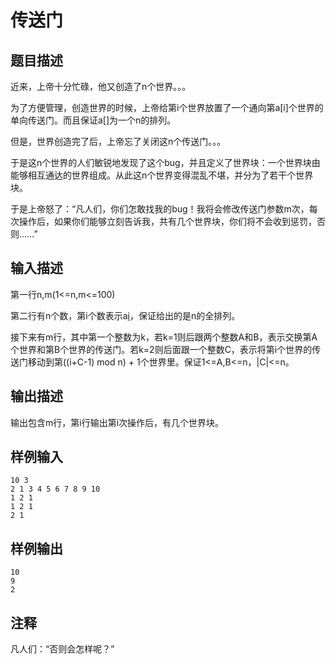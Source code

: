 # 传送门

## 题目描述

近来，上帝十分忙碌，他又创造了n个世界。。。

为了方便管理，创造世界的时候，上帝给第i个世界放置了一个通向第a[i]个世界的单向传送门。而且保证a[]为一个n的排列。

但是，世界创造完了后，上帝忘了关闭这n个传送门。。。

于是这n个世界的人们敏锐地发现了这个bug，并且定义了世界块：一个世界块由能够相互通达的世界组成。从此这n个世界变得混乱不堪，并分为了若干个世界块。

于是上帝怒了：“凡人们，你们怎敢找我的bug！我将会修改传送门参数m次，每次操作后，如果你们能够立刻告诉我，共有几个世界块，你们将不会收到惩罚，否则……”

## 输入描述

第一行n,m(1<=n,m<=100)

第二行有n个数，第i个数表示a[i](1<=a[i]<=n)，保证给出的是n的全排列。

接下来有m行，其中第一个整数为k，若k=1则后跟两个整数A和B，表示交换第A个世界和第B个世界的传送门。若k=2则后面跟一个整数C，表示将第i个世界的传送门移动到第((i+C-1) mod n) + 1个世界里。保证1<=A,B<=n，|C|<=n。

## 输出描述

输出包含m行，第i行输出第i次操作后，有几个世界块。

## 样例输入

	10 3
	2 1 3 4 5 6 7 8 9 10
	1 2 1
	1 2 1
	2 1

## 样例输出

	10
	9
	2

## 注释

凡人们：“否则会怎样呢？”